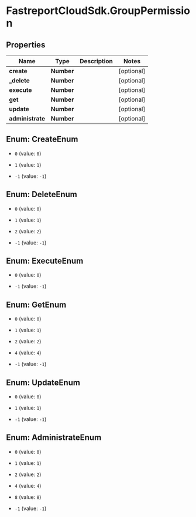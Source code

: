 # FastreportCloudSdk.GroupPermission

## Properties

Name | Type | Description | Notes
------------ | ------------- | ------------- | -------------
**create** | **Number** |  | [optional] 
**_delete** | **Number** |  | [optional] 
**execute** | **Number** |  | [optional] 
**get** | **Number** |  | [optional] 
**update** | **Number** |  | [optional] 
**administrate** | **Number** |  | [optional] 



## Enum: CreateEnum


* `0` (value: `0`)

* `1` (value: `1`)

* `-1` (value: `-1`)





## Enum: DeleteEnum


* `0` (value: `0`)

* `1` (value: `1`)

* `2` (value: `2`)

* `-1` (value: `-1`)





## Enum: ExecuteEnum


* `0` (value: `0`)

* `-1` (value: `-1`)





## Enum: GetEnum


* `0` (value: `0`)

* `1` (value: `1`)

* `2` (value: `2`)

* `4` (value: `4`)

* `-1` (value: `-1`)





## Enum: UpdateEnum


* `0` (value: `0`)

* `1` (value: `1`)

* `-1` (value: `-1`)





## Enum: AdministrateEnum


* `0` (value: `0`)

* `1` (value: `1`)

* `2` (value: `2`)

* `4` (value: `4`)

* `8` (value: `8`)

* `-1` (value: `-1`)




